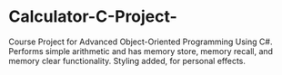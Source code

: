 # Calculator-C-Project-
Course Project for Advanced Object-Oriented Programming Using C#. Performs simple arithmetic and has memory store, memory recall, and memory clear functionality. Styling added, for personal effects.
